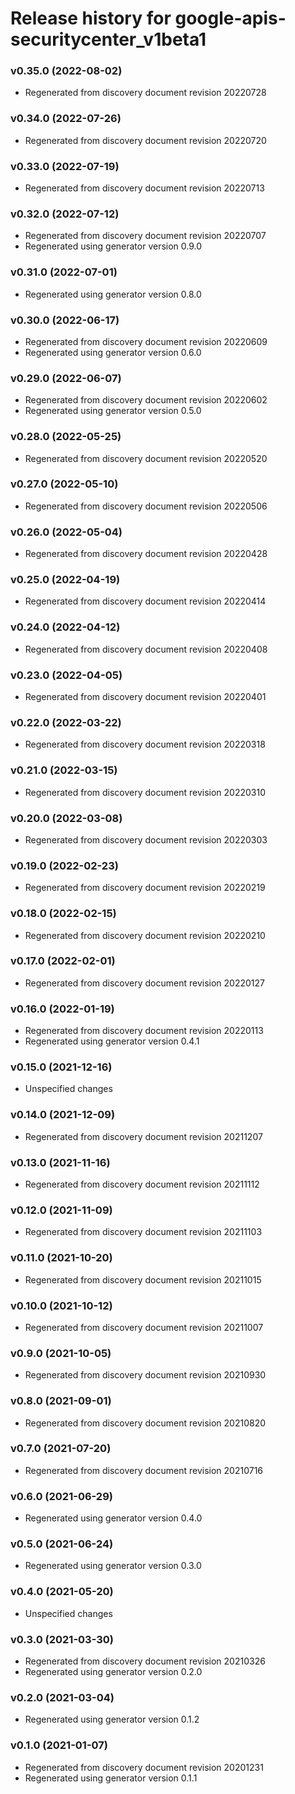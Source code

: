 # Release history for google-apis-securitycenter_v1beta1

### v0.35.0 (2022-08-02)

* Regenerated from discovery document revision 20220728

### v0.34.0 (2022-07-26)

* Regenerated from discovery document revision 20220720

### v0.33.0 (2022-07-19)

* Regenerated from discovery document revision 20220713

### v0.32.0 (2022-07-12)

* Regenerated from discovery document revision 20220707
* Regenerated using generator version 0.9.0

### v0.31.0 (2022-07-01)

* Regenerated using generator version 0.8.0

### v0.30.0 (2022-06-17)

* Regenerated from discovery document revision 20220609
* Regenerated using generator version 0.6.0

### v0.29.0 (2022-06-07)

* Regenerated from discovery document revision 20220602
* Regenerated using generator version 0.5.0

### v0.28.0 (2022-05-25)

* Regenerated from discovery document revision 20220520

### v0.27.0 (2022-05-10)

* Regenerated from discovery document revision 20220506

### v0.26.0 (2022-05-04)

* Regenerated from discovery document revision 20220428

### v0.25.0 (2022-04-19)

* Regenerated from discovery document revision 20220414

### v0.24.0 (2022-04-12)

* Regenerated from discovery document revision 20220408

### v0.23.0 (2022-04-05)

* Regenerated from discovery document revision 20220401

### v0.22.0 (2022-03-22)

* Regenerated from discovery document revision 20220318

### v0.21.0 (2022-03-15)

* Regenerated from discovery document revision 20220310

### v0.20.0 (2022-03-08)

* Regenerated from discovery document revision 20220303

### v0.19.0 (2022-02-23)

* Regenerated from discovery document revision 20220219

### v0.18.0 (2022-02-15)

* Regenerated from discovery document revision 20220210

### v0.17.0 (2022-02-01)

* Regenerated from discovery document revision 20220127

### v0.16.0 (2022-01-19)

* Regenerated from discovery document revision 20220113
* Regenerated using generator version 0.4.1

### v0.15.0 (2021-12-16)

* Unspecified changes

### v0.14.0 (2021-12-09)

* Regenerated from discovery document revision 20211207

### v0.13.0 (2021-11-16)

* Regenerated from discovery document revision 20211112

### v0.12.0 (2021-11-09)

* Regenerated from discovery document revision 20211103

### v0.11.0 (2021-10-20)

* Regenerated from discovery document revision 20211015

### v0.10.0 (2021-10-12)

* Regenerated from discovery document revision 20211007

### v0.9.0 (2021-10-05)

* Regenerated from discovery document revision 20210930

### v0.8.0 (2021-09-01)

* Regenerated from discovery document revision 20210820

### v0.7.0 (2021-07-20)

* Regenerated from discovery document revision 20210716

### v0.6.0 (2021-06-29)

* Regenerated using generator version 0.4.0

### v0.5.0 (2021-06-24)

* Regenerated using generator version 0.3.0

### v0.4.0 (2021-05-20)

* Unspecified changes

### v0.3.0 (2021-03-30)

* Regenerated from discovery document revision 20210326
* Regenerated using generator version 0.2.0

### v0.2.0 (2021-03-04)

* Regenerated using generator version 0.1.2

### v0.1.0 (2021-01-07)

* Regenerated from discovery document revision 20201231
* Regenerated using generator version 0.1.1

